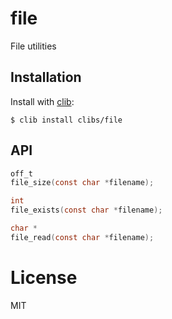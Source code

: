 
# file

  File utilities

## Installation

  Install with [clib](https://github.com/clibs/clib):

```
$ clib install clibs/file
```

## API

```c
off_t
file_size(const char *filename);

int
file_exists(const char *filename);

char *
file_read(const char *filename);
```

# License

  MIT
  